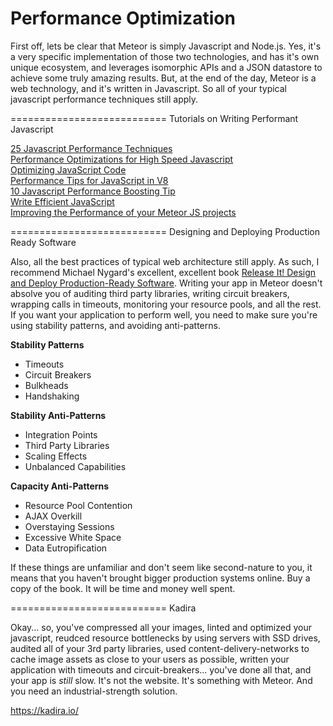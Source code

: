 Performance Optimization  
==============================

First off, lets be clear that Meteor is simply Javascript and Node.js.  Yes, it's a very specific implementation of those two technologies, and has it's own unique ecosystem, and leverages isomorphic APIs and a JSON datastore to achieve some truly amazing results.  But, at the end of the day, Meteor is a web technology, and it's written in Javascript.  So all of your typical javascript performance techniques still apply.  

===========================
Tutorials on Writing Performant Javascript

[25 Javascript Performance Techniques](http://desalasworks.com/article/javascript-performance-techniques/)  
[Performance Optimizations for High Speed Javascript](http://www.webreference.com/programming/javascript/jkm3/index.html)  
[Optimizing JavaScript Code](https://developers.google.com/speed/articles/optimizing-javascript)  
[Performance Tips for JavaScript in V8](http://www.html5rocks.com/en/tutorials/speed/v8/)  
[10 Javascript Performance Boosting Tip](http://jonraasch.com/blog/10-javascript-performance-boosting-tips-from-nicholas-zakas)  
[Write Efficient JavaScript](http://oreilly.com/server-administration/excerpts/even-faster-websites/writing-efficient-javascript.html)  
[Improving the Performance of your Meteor JS projects](http://projectricochet.com/blog/meteor-js-performance#.U-lvxo1dWnD)

===========================
Designing and Deploying Production Ready Software  

Also, all the best practices of typical web architecture still apply.  As such, I recommend Michael Nygard's excellent, excellent book [Release It!  Design and Deploy Production-Ready Software](http://www.amazon.com/Release-It-Production-Ready-Pragmatic-Programmers/dp/0978739213).  Writing your app in Meteor doesn't absolve you of auditing third party libraries, writing circuit breakers, wrapping calls in timeouts, monitoring your resource pools, and all the rest.  If you want your application to perform well, you need to make sure you're using stability patterns, and avoiding anti-patterns.  

**Stability Patterns**
- Timeouts
- Circuit Breakers
- Bulkheads
- Handshaking

**Stability Anti-Patterns**  
- Integration Points
- Third Party Libraries
- Scaling Effects
- Unbalanced Capabilities

**Capacity Anti-Patterns**  
- Resource Pool Contention
- AJAX Overkill
- Overstaying Sessions
- Excessive White Space
- Data Eutropification

If these things are unfamiliar and don't seem like second-nature to you, it means that you haven't brought bigger production systems online.  Buy a copy of the book.  It will be time and money well spent.  

===========================
Kadira

Okay... so, you've compressed all your images, linted and optimized your javascript, reudced resource bottlenecks by using servers with SSD drives, audited all of your 3rd party libraries, used content-delivery-networks to cache image assets as close to your users as possible, written your application with timeouts and circuit-breakers... you've done all that, and your app is *still* slow.  It's not the website.  It's something with Meteor.  And you need an industrial-strength solution.



https://kadira.io/

